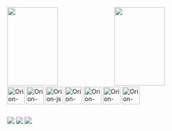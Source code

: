 
<div>
  <img width="48%" height="180em" src="https://github-readme-stats.vercel.app/api?username=orioncavalcante&show_icons=true&theme=radical"/>
  <img width="48%" height="180em" src="https://github-readme-stats.vercel.app/api/top-langs/?username=orioncavalcante&layout=compact&langs_count=16&theme=radical"/>
</div>
<div>
  <img align="center" alt="Orion-HTML height = "30" width="40" src="https://cdn.jsdelivr.net/gh/devicons/devicon@latest/icons/html5/html5-original.svg"/>
  <img align="center" alt="Orion-CSS height = "30" width="40" src="https://cdn.jsdelivr.net/gh/devicons/devicon@latest/icons/css3/css3-original.svg" />
   <img align="center" alt="Orion-js height = "30" width="40" src="https://cdn.jsdelivr.net/gh/devicons/devicon@latest/icons/javascript/javascript-original.svg" />
  <img align="center" alt="Orion-PHP height = "30" width="40" src="https://cdn.jsdelivr.net/gh/devicons/devicon@latest/icons/php/php-original.svg" />
  <img align="center" alt="Orion-Py height = "30" width="40" src="https://cdn.jsdelivr.net/gh/devicons/devicon@latest/icons/python/python-original.svg" />
  <img align="center" alt="Orion-SQL height = "30" width="40" src="https://cdn.jsdelivr.net/gh/devicons/devicon@latest/icons/mysql/mysql-original-wordmark.svg" />
  <img align="center" alt="Orion-arduino height = "30" width="40" src="https://cdn.jsdelivr.net/gh/devicons/devicon@latest/icons/arduino/arduino-original-wordmark.svg" /> 
</div>

##
<div>
  <a href="https://www.linkedin.com/in/orioncavalcante/" target="_blank"><img src="https://img.shields.io/badge/LinkedIn-0077B5?style=for-the-badge&logo=linkedin&logoColor=white" target="_blank"></a>
  <a href="https://www.behance.net/orioncavalca" target="_blank"><img src="https://img.shields.io/badge/-Behance-blue?style=for-the-badge&logo=behance&logoColor=white"></a>
  <a href="mailto:orion.franca19@gmail.com" target="_blank"><img src="https://img.shields.io/badge/Gmail-D14836?style=for-the-badge&logo=gmail&logoColor=white"></a>
</div>
